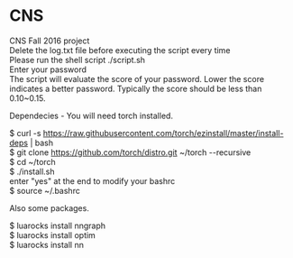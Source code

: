# CNS
CNS Fall 2016 project  
Delete the log.txt file before executing the script every time  
Please run the shell script ./script.sh  
Enter your password  
The script will evaluate the score of your password. Lower the score indicates a better password. Typically the score should be less than 0.10~0.15.

Dependecies - 
You will need torch installed.

$ curl -s https://raw.githubusercontent.com/torch/ezinstall/master/install-deps | bash  
$ git clone https://github.com/torch/distro.git ~/torch --recursive  
$ cd ~/torch  
$ ./install.sh  
enter "yes" at the end to modify your bashrc  
$ source ~/.bashrc  

Also some packages.  

$ luarocks install nngraph  
$ luarocks install optim  
$ luarocks install nn  


